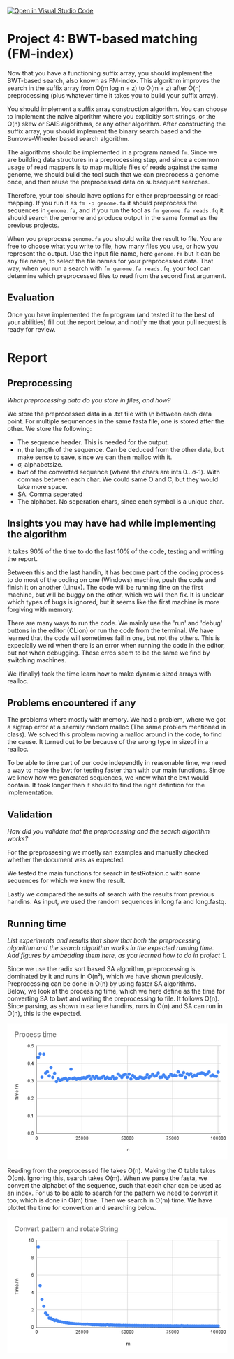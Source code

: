 [![Open in Visual Studio Code](https://classroom.github.com/assets/open-in-vscode-c66648af7eb3fe8bc4f294546bfd86ef473780cde1dea487d3c4ff354943c9ae.svg)](https://classroom.github.com/online_ide?assignment_repo_id=9272621&assignment_repo_type=AssignmentRepo)
# Project 4: BWT-based matching (FM-index)

Now that you have a functioning suffix array, you should implement the BWT-based search, also known as FM-index. This algorithm improves the search in the suffix array from O(m log n + z) to O(m + z) after O(n) preprocessing (plus whatever time it takes you to build your suffix array).

You should implement a suffix array construction algorithm. You can choose to implement the naive algorithm where you explicitly sort strings, or the O(n) skew or SAIS algorithms, or any other algorithm. After constructing the suffix array, you should implement the binary search based and the Burrows-Wheeler based search algorithm.

The algorithms should be implemented in a program named `fm`. Since we are building data structures in a preprocessing step, and since a common usage of read mappers is to map multiple files of reads against the same genome, we should build the tool such that we can preprocess a genome once, and then reuse the preprocessed data on subsequent searches.

Therefore, your tool should have options for either preprocessing or read-mapping. If you run it as `fm -p genome.fa` it should preprocess the sequences in `genome.fa`, and if you run the tool as  `fm genome.fa reads.fq` it should search the genome and produce output in the same format as the previous projects.

When you preprocess `genome.fa` you should write the result to file. You are free to choose what you write to file, how many files you use, or how you represent the output. Use the input file name, here `genome.fa` but it can be any file name, to select the file names for your preprocessed data. That way, when you run a search with `fm genome.fa reads.fq`, your tool can determine which preprocessed files to read from the second first argument.

## Evaluation

Once you have implemented the `fm` program (and tested it to the best of your abilities) fill out the report below, and notify me that your pull request is ready for review.

# Report

## Preprocessing

*What preprocessing data do you store in files, and how?*

We store the preprocessed data in a .txt file with \n between each data point. For multiple sequnences in the same fasta file, one is stored after the other. We store the following:
* The sequence header. This is needed for the output.
* n, the length of the sequence. Can be deduced from the other data, but make sense to save, since we can then malloc with it. 
* σ, alphabetsize. 
* bwt of the converted sequence (where the chars are ints 0...σ-1). With commas between each char. We could same O and C, but they would take more space. 
* SA. Comma seperated
* The alphabet. No seperation chars, since each symbol is a unique char. 


## Insights you may have had while implementing the algorithm
It takes 90% of the time to do the last 10% of the code, testing and writting the report. 

Between this and the last handin, it has become part of the coding process to do most of the coding on one (Windows) machine, push the code and finish it on another (Linux). The code will be running fine on the first machine, but will be buggy on the other, which we will then fix. It is unclear which types of bugs is ignored, but it seems like the first machine is more forgiving with memory. 

There are many ways to run the code. We mainly use the 'run' and 'debug' buttons in the editor (CLion) or run the code from the terminal. We have learned that the code will sometimes fail in one, but not the others. This is expecially weird when there is an error when running the code in the editor, but not when debugging. These erros seem to be the same we find by switching machines. 

We (finally) took the time learn how to make dynamic sized arrays with realloc. 

## Problems encountered if any

The problems where mostly with memory. We had a problem, where we got a sigtrap error at a seemily random malloc (The same problem mentioned in class). 
We solved this problem moving a malloc around in the code, to find the cause. It turned out to be because of the wrong type in sizeof in a realloc. 

To be able to time part of our code independtly in reasonable time, we need a way to make the bwt for testing faster than with our main functions. 
Since we knew how we generated sequences, we knew what the bwt would contain. It took longer than it should to find the right defintion for the implementation.

## Validation

*How did you validate that the preprocessing and the search algorithm works?*

For the preprossesing we mostly ran examples and manually checked whether the document was as expected. 

We tested the main functions for search in testRotaion.c with some sequences for which we knew the result. 

Lastly we compared the results of search with the results from previous handins. 
As input, we used the random sequences in long.fa and long.fastq. 

## Running time

*List experiments and results that show that both the preprocessing algorithm and the search algorithm works in the expected running time. Add figures by embedding them here, as you learned how to do in project 1.*

Since we use the radix sort based SA algorithm, preprocessing is dominated by it and runs in O(n²), which we have shown previously.
Preprocessing can be done in O(n) by using faster SA algorithms.  
Below, we look at the processing time, which we here define as the time for converting SA to bwt and writing the preprocessing to file. It follows O(n). 
Since parsing, as shown in earliere handins, runs in O(n) and SA can run in O(n), this is the expected. 

![](plots/ProcessTime.png)

Reading from the preprocessed file takes O(n). Making the O table takes O(σn).
Ignoring this, search takes O(m). When we parse the fasta, we convert the alphabet of the sequence, such that each char can be used as an index. 
For us to be able to search for the pattern we need to convert it too, which is done in O(m) time. Then we search in O(m) time. We have plottet the time for convertion and searching below. 

![](plots/rotateString.png)